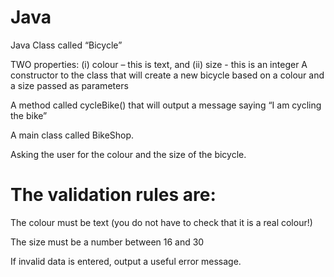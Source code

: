 # Java

Java Class called “Bicycle”

TWO properties: (i) colour – this is text, 
and (ii) size - this is an integer
A constructor to the class that will create a new bicycle based on a colour and a size passed as
parameters

A method called cycleBike() that will output a message saying “I am cycling the <colour here>
bike”
  
A main class called BikeShop.
  
Asking the user for the colour and the size of the bicycle.
  
# The validation rules are:
  
The colour must be text (you do not have to check that it is a real colour!)
  
The size must be a number between 16 and 30
  
If invalid data is entered, output a useful error message. 
